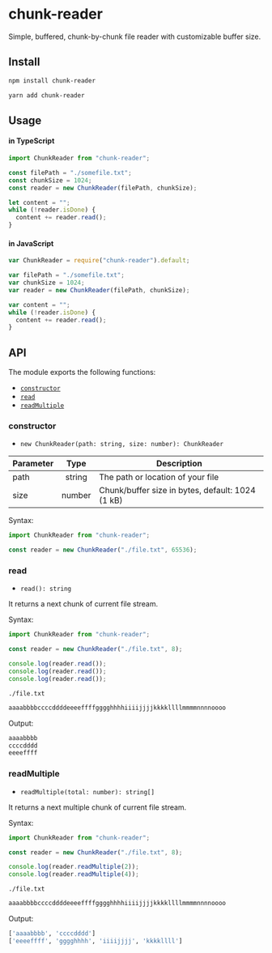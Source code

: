 # chunk-reader

Simple, buffered, chunk-by-chunk file reader with customizable buffer size.

## Install

```sh
npm install chunk-reader
```

```sh
yarn add chunk-reader
```

## Usage

#### in TypeScript

```ts
import ChunkReader from "chunk-reader";

const filePath = "./somefile.txt";
const chunkSize = 1024;
const reader = new ChunkReader(filePath, chunkSize);

let content = "";
while (!reader.isDone) {
  content += reader.read();
}
```

#### in JavaScript

```js
var ChunkReader = require("chunk-reader").default;

var filePath = "./somefile.txt";
var chunkSize = 1024;
var reader = new ChunkReader(filePath, chunkSize);

var content = "";
while (!reader.isDone) {
  content += reader.read();
}
```

## API

The module exports the following functions:

- [`constructor`](#constructor)
- [`read`](#read)
- [`readMultiple`](#readMultiple)

### constructor

- `new ChunkReader(path: string, size: number): ChunkReader`

| Parameter |  Type  | Description                                      |
| --------- | :----: | ------------------------------------------------ |
| path      | string | The path or location of your file                |
| size      | number | Chunk/buffer size in bytes, default: 1024 (1 kB) |

Syntax:

```ts
import ChunkReader from "chunk-reader";

const reader = new ChunkReader("./file.txt", 65536);
```

### read

- `read(): string`

It returns a next chunk of current file stream.

Syntax:

```ts
import ChunkReader from "chunk-reader";

const reader = new ChunkReader("./file.txt", 8);

console.log(reader.read());
console.log(reader.read());
console.log(reader.read());
```

`./file.txt`

```txt
aaaabbbbccccddddeeeeffffgggghhhhiiiijjjjkkkkllllmmmmnnnnoooo
```

Output:

```bash
aaaabbbb
ccccdddd
eeeeffff
```

### readMultiple

- `readMultiple(total: number): string[]`

It returns a next multiple chunk of current file stream.

Syntax:

```ts
import ChunkReader from "chunk-reader";

const reader = new ChunkReader("./file.txt", 8);

console.log(reader.readMultiple(2));
console.log(reader.readMultiple(4));
```

`./file.txt`

```txt
aaaabbbbccccddddeeeeffffgggghhhhiiiijjjjkkkkllllmmmmnnnnoooo
```

Output:

```bash
['aaaabbbb', 'ccccdddd']
['eeeeffff', 'gggghhhh', 'iiiijjjj', 'kkkkllll']
```
